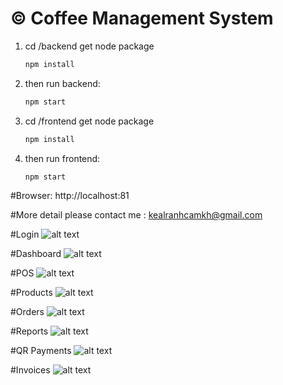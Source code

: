 # © Coffee Management System

1. cd /backend get node package
   ```bash
   npm install 
2. then run backend:
   ```cmd
   npm start
3. cd /frontend get node package
   ```bash
   npm install 
4. then run frontend:
    ```cmd
    npm start

#Browser: http://localhost:81

#More detail please contact me : kealranhcamkh@gmail.com

#Login
![alt text](image-8.png)

#Dashboard
![alt text](image-1.png)

#POS
![alt text](image.png)

#Products
![alt text](image-11.png)

#Orders
![alt text](image-9.png)

#Reports
![alt text](image-2.png)

#QR Payments
![alt text](image-6.png)

#Invoices
![alt text](image-7.png)

